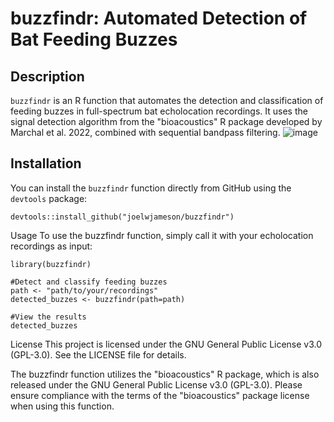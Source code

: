 # buzzfindr: Automated Detection of Bat Feeding Buzzes

## Description
`buzzfindr` is an R function that automates the detection and classification of feeding buzzes in full-spectrum bat echolocation recordings. It uses the signal detection algorithm from the "bioacoustics" R package developed by Marchal et al. 2022, combined with sequential bandpass filtering.
![image](https://github.com/joelwjameson/buzzfindr/assets/32363971/898eadfc-57ad-4971-af2a-dd7e92b589f3)

## Installation

You can install the `buzzfindr` function directly from GitHub using the `devtools` package:

```
devtools::install_github("joelwjameson/buzzfindr")
```


Usage
To use the buzzfindr function, simply call it with your echolocation recordings as input:

```
library(buzzfindr)

#Detect and classify feeding buzzes
path <- "path/to/your/recordings"
detected_buzzes <- buzzfindr(path=path)

#View the results
detected_buzzes
```

License
This project is licensed under the GNU General Public License v3.0 (GPL-3.0). See the LICENSE file for details.

The buzzfindr function utilizes the "bioacoustics" R package, which is also released under the GNU General Public License v3.0 (GPL-3.0). Please ensure compliance with the terms of the "bioacoustics" package license when using this function.
